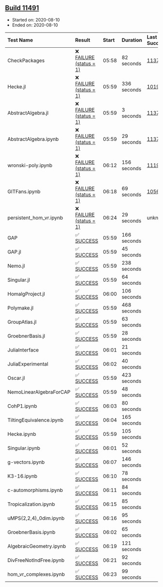 ## [Build 11491](https://oscarci.mathematik.uni-kl.de/job/oscar/11491/)

* Started on: 2020-08-10
* Ended on: 2020-08-10

| Test Name    | Result | Start | Duration | Last Success | First Failure |
|:-------------|:-------|:------|:---------|:-------------|:--------------|
| CheckPackages | ❌ [FAILURE (status = 1)](https://oscarci.mathematik.uni-kl.de/job/oscar/11491/artifact/logs/build-11491/CheckPackages.log) | 05:58 | 82 seconds | [11376](https://oscarci.mathematik.uni-kl.de/job/oscar/11376/) | [11377](https://oscarci.mathematik.uni-kl.de/job/oscar/11377/) |
| Hecke.jl | ❌ [FAILURE (status = 1)](https://oscarci.mathematik.uni-kl.de/job/oscar/11491/artifact/logs/build-11491/Hecke.jl.log) | 05:59 | 336 seconds | [10197](https://oscarci.mathematik.uni-kl.de/job/oscar/10197/) | [10198](https://oscarci.mathematik.uni-kl.de/job/oscar/10198/) |
| AbstractAlgebra.jl | ❌ [FAILURE (status = 1)](https://oscarci.mathematik.uni-kl.de/job/oscar/11491/artifact/logs/build-11491/AbstractAlgebra.jl.log) | 05:59 | 3 seconds | [11376](https://oscarci.mathematik.uni-kl.de/job/oscar/11376/) | [11377](https://oscarci.mathematik.uni-kl.de/job/oscar/11377/) |
| AbstractAlgebra.ipynb | ❌ [FAILURE (status = 1)](https://oscarci.mathematik.uni-kl.de/job/oscar/11491/artifact/logs/build-11491/AbstractAlgebra.ipynb.log) | 05:59 | 29 seconds | [11376](https://oscarci.mathematik.uni-kl.de/job/oscar/11376/) | [11377](https://oscarci.mathematik.uni-kl.de/job/oscar/11377/) |
| wronski-poly.ipynb | ❌ [FAILURE (status = 1)](https://oscarci.mathematik.uni-kl.de/job/oscar/11491/artifact/logs/build-11491/wronski-poly.ipynb.log) | 06:12 | 156 seconds | [11192](https://oscarci.mathematik.uni-kl.de/job/oscar/11192/) | [11193](https://oscarci.mathematik.uni-kl.de/job/oscar/11193/) |
| GITFans.ipynb | ❌ [FAILURE (status = 1)](https://oscarci.mathematik.uni-kl.de/job/oscar/11491/artifact/logs/build-11491/GITFans.ipynb.log) | 06:18 | 69 seconds | [10566](https://oscarci.mathematik.uni-kl.de/job/oscar/10566/) | [10567](https://oscarci.mathematik.uni-kl.de/job/oscar/10567/) |
| persistent_hom_vr.ipynb | ❌ [FAILURE (status = 1)](https://oscarci.mathematik.uni-kl.de/job/oscar/11491/artifact/logs/build-11491/persistent_hom_vr.ipynb.log) | 06:24 | 29 seconds | unknown | unknown |
| GAP | ✅ [SUCCESS](https://oscarci.mathematik.uni-kl.de/job/oscar/11491/artifact/logs/build-11491/GAP.log) | 05:59 | 166 seconds |  |  |
| GAP.jl | ✅ [SUCCESS](https://oscarci.mathematik.uni-kl.de/job/oscar/11491/artifact/logs/build-11491/GAP.jl.log) | 05:59 | 45 seconds |  |  |
| Nemo.jl | ✅ [SUCCESS](https://oscarci.mathematik.uni-kl.de/job/oscar/11491/artifact/logs/build-11491/Nemo.jl.log) | 05:59 | 238 seconds |  |  |
| Singular.jl | ✅ [SUCCESS](https://oscarci.mathematik.uni-kl.de/job/oscar/11491/artifact/logs/build-11491/Singular.jl.log) | 05:59 | 64 seconds |  |  |
| HomalgProject.jl | ✅ [SUCCESS](https://oscarci.mathematik.uni-kl.de/job/oscar/11491/artifact/logs/build-11491/HomalgProject.jl.log) | 06:00 | 106 seconds |  |  |
| Polymake.jl | ✅ [SUCCESS](https://oscarci.mathematik.uni-kl.de/job/oscar/11491/artifact/logs/build-11491/Polymake.jl.log) | 05:59 | 468 seconds |  |  |
| GroupAtlas.jl | ✅ [SUCCESS](https://oscarci.mathematik.uni-kl.de/job/oscar/11491/artifact/logs/build-11491/GroupAtlas.jl.log) | 05:59 | 63 seconds |  |  |
| GroebnerBasis.jl | ✅ [SUCCESS](https://oscarci.mathematik.uni-kl.de/job/oscar/11491/artifact/logs/build-11491/GroebnerBasis.jl.log) | 05:59 | 28 seconds |  |  |
| JuliaInterface | ✅ [SUCCESS](https://oscarci.mathematik.uni-kl.de/job/oscar/11491/artifact/logs/build-11491/JuliaInterface.log) | 06:01 | 21 seconds |  |  |
| JuliaExperimental | ✅ [SUCCESS](https://oscarci.mathematik.uni-kl.de/job/oscar/11491/artifact/logs/build-11491/JuliaExperimental.log) | 06:02 | 40 seconds |  |  |
| Oscar.jl | ✅ [SUCCESS](https://oscarci.mathematik.uni-kl.de/job/oscar/11491/artifact/logs/build-11491/Oscar.jl.log) | 05:59 | 423 seconds |  |  |
| NemoLinearAlgebraForCAP | ✅ [SUCCESS](https://oscarci.mathematik.uni-kl.de/job/oscar/11491/artifact/logs/build-11491/NemoLinearAlgebraForCAP.log) | 05:59 | 48 seconds |  |  |
| CohP1.ipynb | ✅ [SUCCESS](https://oscarci.mathematik.uni-kl.de/job/oscar/11491/artifact/logs/build-11491/CohP1.ipynb.log) | 06:03 | 80 seconds |  |  |
| TiltingEquivalence.ipynb | ✅ [SUCCESS](https://oscarci.mathematik.uni-kl.de/job/oscar/11491/artifact/logs/build-11491/TiltingEquivalence.ipynb.log) | 06:04 | 165 seconds |  |  |
| Hecke.ipynb | ✅ [SUCCESS](https://oscarci.mathematik.uni-kl.de/job/oscar/11491/artifact/logs/build-11491/Hecke.ipynb.log) | 05:59 | 105 seconds |  |  |
| Singular.ipynb | ✅ [SUCCESS](https://oscarci.mathematik.uni-kl.de/job/oscar/11491/artifact/logs/build-11491/Singular.ipynb.log) | 06:01 | 52 seconds |  |  |
| g-vectors.ipynb | ✅ [SUCCESS](https://oscarci.mathematik.uni-kl.de/job/oscar/11491/artifact/logs/build-11491/g-vectors.ipynb.log) | 06:07 | 146 seconds |  |  |
| K3-16.ipynb | ✅ [SUCCESS](https://oscarci.mathematik.uni-kl.de/job/oscar/11491/artifact/logs/build-11491/K3-16.ipynb.log) | 06:10 | 78 seconds |  |  |
| c-automorphisms.ipynb | ✅ [SUCCESS](https://oscarci.mathematik.uni-kl.de/job/oscar/11491/artifact/logs/build-11491/c-automorphisms.ipynb.log) | 06:11 | 84 seconds |  |  |
| Tropicalization.ipynb | ✅ [SUCCESS](https://oscarci.mathematik.uni-kl.de/job/oscar/11491/artifact/logs/build-11491/Tropicalization.ipynb.log) | 06:15 | 85 seconds |  |  |
| uMPS(2,2,4)_0dim.ipynb | ✅ [SUCCESS](https://oscarci.mathematik.uni-kl.de/job/oscar/11491/artifact/logs/build-11491/uMPS-2-2-4-_0dim.ipynb.log) | 06:16 | 95 seconds |  |  |
| GroebnerBasis.ipynb | ✅ [SUCCESS](https://oscarci.mathematik.uni-kl.de/job/oscar/11491/artifact/logs/build-11491/GroebnerBasis.ipynb.log) | 06:02 | 65 seconds |  |  |
| AlgebraicGeometry.ipynb | ✅ [SUCCESS](https://oscarci.mathematik.uni-kl.de/job/oscar/11491/artifact/logs/build-11491/AlgebraicGeometry.ipynb.log) | 06:19 | 121 seconds |  |  |
| DivFreeNotIndFree.ipynb | ✅ [SUCCESS](https://oscarci.mathematik.uni-kl.de/job/oscar/11491/artifact/logs/build-11491/DivFreeNotIndFree.ipynb.log) | 06:21 | 92 seconds |  |  |
| hom_vr_complexes.ipynb | ✅ [SUCCESS](https://oscarci.mathematik.uni-kl.de/job/oscar/11491/artifact/logs/build-11491/hom_vr_complexes.ipynb.log) | 06:23 | 99 seconds |  |  |
